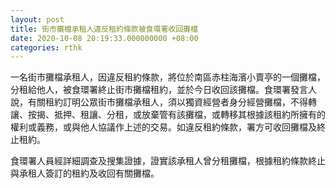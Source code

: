 ```yaml
---
layout: post
title: 街市攤檔承租人違反租約條款被食環署收回攤檔
date: 2020-10-08 20:19:33.000000000 +08:00
categories: rthk
---
```


一名街市攤檔承租人，因違反租約條款，將位於南區赤柱海濱小賣亭的一個攤檔，分租給他人，被食環署終止街市攤檔租約，並於今日收回該攤檔。
​
食環署發言人說，有關租約訂明公眾街市攤檔承租人，須以獨資經營者身分經營攤檔，不得轉讓、按揭、抵押、租讓、分租，或放棄管有該攤檔，或轉移其根據該租約所擁有的權利或義務，或與他人協議作上述的交易。如違反租約條款，署方可收回攤檔及終止租約。

食環署人員經詳細調查及搜集證據，證實該承租人曾分租攤檔，根據租約條款終止與承租人簽訂的租約及收回有關攤檔。
